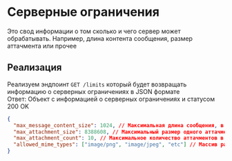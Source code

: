 # Серверные ограничения
Это свод информации о том сколько и чего сервер может обрабатывать. Например, длина контента сообщения, размер аттачмента или прочее

## Реализация
Реализуем эндпоинт `GET /limits` который будет возвращать информацию о серверных ограничениях в JSON формате<br>
Ответ: Объект с информацией о серверных ограничениях и статусом 200 OK
```json lines
{
  "max_message_content_size": 1024, // Максимальная длина сообщения, в байтах
  "max_attachment_size": 8388608, // Максимальный размер одного аттачмента, в байтах
  "max_attachment_count": 10, // Максимальное количество аттачментов в одном сообщении
  "allowed_mime_types": ["image/png", "image/jpeg", "etc"] // Массив разрешенных MIME типов, если хотите разрешить все - просто напишите "allowed_mime_types": ["all"]
}
```